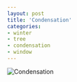```yaml
---
layout: post
title: 'Condensation'
categories:
- winter
- tree
- condensation
- window
---
```

![Condensation](http://farm4.staticflickr.com/3733/9226050254_82a23cea5e_h.jpg)
